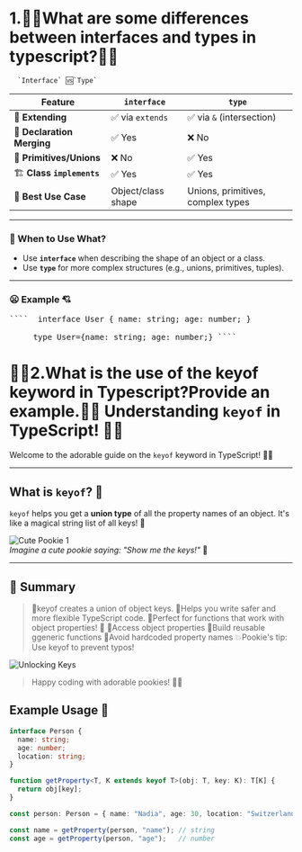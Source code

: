 # 1.🐻🐤What are some differences between interfaces and types in typescript?🐥🐼

      `Interface` 🆚`Type`

| Feature | `interface` | `type` |
|--------|-------------|--------|
| 🧬 **Extending** | ✅ via `extends` | ✅ via `&` (intersection) |
| 🧩 **Declaration Merging** | ✅ Yes | ❌ No |
| 🧪 **Primitives/Unions** | ❌ No | ✅ Yes |
| 🏗️ **Class `implements`** | ✅ Yes | ✅ Yes |
| 🎯 **Best Use Case** | Object/class shape | Unions, primitives, complex types |

---

### 🎀 When to Use What?

- Use **`interface`** when describing the shape of an object or a class.
- Use **`type`** for more complex structures (e.g., unions, primitives, tuples).

---
### 😦 Example 💘

<pre>````  interface User { name: string; age: number; } 
      
     type User={name: string; age: number;} ````</pre>

# 🐻🐤2.What is the use of the keyof keyword in Typescript?Provide an example.🐥🐼 Understanding `keyof` in TypeScript! 🐻✨

Welcome to the adorable guide on the `keyof` keyword in TypeScript! 🐨💖

---

## What is `keyof`? 🤔

`keyof` helps you get a **union type** of all the property names of an object. It's like a magical string list of all keys! 🌟

![Cute Pookie 1](https://images.unsplash.com/photo-1592194996308-7b43878e84a6?ixlib=rb-4.0.1&auto=format&fit=crop&w=800&q=60)  
*Imagine a cute pookie saying: "Show me the keys!"* 🐶

---
## 🐶 Summary
>🐻keyof creates a union of object keys.
>🐻Helps you write safer and more flexible TypeScript code.
>🐻Perfect for functions that work with object properties! 🎈
>🐻Access object properties
>🐻Build reusable ggeneric functions
>🐻Avoid hardcoded property names
>💥Pookie's tip: Use keyof to prevent typos! 

![Unlocking Keys](https://media.giphy.com/media/3o7aD2saalBwwftBIY/giphy.gif)
>Happy coding with adorable pookies! 🐼💕
## Example Usage 🎉

```typescript
interface Person {
  name: string;
  age: number;
  location: string;
}

function getProperty<T, K extends keyof T>(obj: T, key: K): T[K] {
  return obj[key];
}

const person: Person = { name: "Nadia", age: 30, location: "Switzerland" };

const name = getProperty(person, "name"); // string
const age = getProperty(person, "age");   // number






